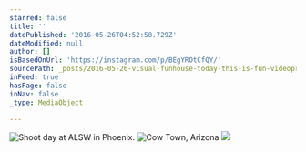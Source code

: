 ```yaml
---
starred: false
title: ''
datePublished: '2016-05-26T04:52:58.729Z'
dateModified: null
author: []
isBasedOnUrl: 'https://instagram.com/p/BEgYROtCfQY/'
sourcePath: _posts/2016-05-26-visual-funhouse-today-this-is-fun-videoproduction-sennhe.md
inFeed: true
hasPage: false
inNav: false
_type: MediaObject

---
```

![Shoot day at ALSW in Phoenix. ](https://scontent.cdninstagram.com/t51.2885-15/s640x640/sh0.08/e35/12912773_175427896184414_1282192570_n.jpg?ig_cache_key=MTIzNDA5MzAzNTAzNDg5OTQ4MA%3D%3D.2)
![Cow Town, Arizona](https://the-grid-user-content.s3-us-west-2.amazonaws.com/6508b1f8-3db5-414b-ace6-b300aab2c39a.jpg)
![](https://the-grid-user-content.s3-us-west-2.amazonaws.com/1e879caf-18c7-4b08-a0ea-c92310e463b1.jpg)